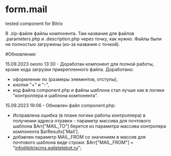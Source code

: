 # form.mail
tested component for Bitrix

В .zip-файле файлы компонента. 
Там названия для файлов .parameters.php и .description.php через точку, как нужно. 
Файлы были не полностью загружены (из-за названия с точкой).

#Обновления:

15.09.2023 около 13:30 - Доработан компонент для полной работы,
кроме кода загрузки прикрепленного файла.
Доработано:
- оформление по (размеры элементов, отступы),
- кнопки "+" и "-",
- код файла component.php  и файлы шаблона стал лучше как в логики "контроллера
и шаблона компонента".

15.09.2023 19:06 - Обновлен файл component.php:
- Исправлена ошибка (в плане логики работы контроллера) в получении адреса отравки -
параметр массива для почтового шаблона $Arr["MAIL_TO"] берется из параметра массива
контролера компонента $arResultх['Mail'].
- добавлен параметр MAIL_FROM со значением в массив для почтового шаблона виде строки:
  $Arr["MAIL_FROM"] = "info@bitrixcms.agiletelebot.ru";
